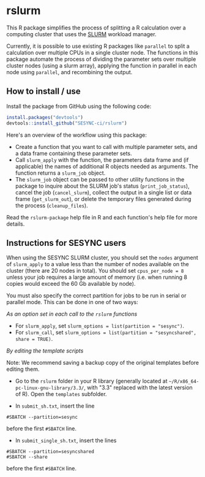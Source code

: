 rslurm
======

This R package simplifies the process of splitting a R calculation over a computing cluster that uses the [SLURM](http://slurm.schedmd.com/) workload manager.

Currently, it is possible to use existing R packages like `parallel` to split a calculation over multiple CPUs in a single cluster node. The functions in this package automate the process of dividing the parameter sets over multiple cluster nodes (using a slurm array), applying the function in parallel in each node using `parallel`, and recombining the output.


How to install / use
--------------------

Install the package from GitHub using the following code:
```R
install.packages("devtools")
devtools::install_github("SESYNC-ci/rslurm")
```

Here's an overview of the workflow using this package:

- Create a function that you want to call with multiple parameter sets, and a data frame containing these parameter sets. 
- Call `slurm_apply` with the function, the parameters data frame and (if applicable) the names of additional R objects needed as arguments. The function returns a `slurm_job` object.
- The `slurm_job` object can be passed to other utility functions in the package to inquire about the SLURM job's status (`print_job_status`), cancel the job (`cancel_slurm`), collect the output in a single list or data frame (`get_slurm_out`), or delete the temporary files generated during the process (`cleanup_files`).

Read the `rslurm-package` help file in R and each function's help file for more details.


Instructions for SESYNC users
-----------------------------

When using the SESYNC SLURM cluster, you should set the `nodes` argument of `slurm_apply` to a value less than the number of nodes available on the cluster (there are 20 nodes in total). You should set `cpus_per_node = 8` unless your job requires a large amount of memory (i.e. when running 8 copies would exceed the 60 Gb available by node).

You must also specify the correct partition for jobs to be run in serial or parallel mode. This can be done in one of two ways:

*As an option set in each call to the `rslurm` functions*

* For `slurm_apply`, set `slurm_options = list(partition = "sesync")`.
* For `slurm_call`, set `slurm_options = list(partition = "sesyncshared", share = TRUE)`.

*By editing the template scripts*

Note: We recommend saving a backup copy of the original templates before editing them.

* Go to the `rslurm` folder in your R library (generally located at `~/R/x86_64-pc-linux-gnu-library/3.3/`, with "3.3" replaced with the latest version of R). Open the `templates` subfolder.

* In `submit_sh.txt`, insert the line 
```
#SBATCH --partition=sesync
``` 
before the first `#SBATCH` line.

* In `submit_single_sh.txt`, insert the lines
```
#SBATCH --partition=sesyncshared
#SBATCH --share
```
before the first `#SBATCH` line.



